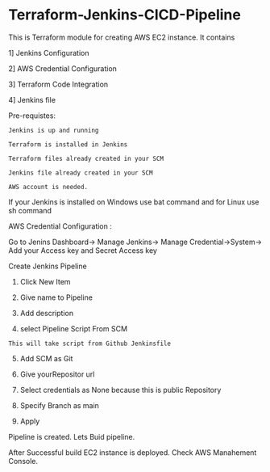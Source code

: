 # Terraform-Jenkins-CICD-Pipeline

This is Terraform module for creating AWS EC2 instance. It contains

 1] Jenkins Configuration
 
 2] AWS Credential Configuration
 
 3] Terraform Code Integration
 
 4] Jenkins file

 Pre-requistes:

    Jenkins is up and running

    Terraform is installed in Jenkins
 
    Terraform files already created in your SCM
 
    Jenkins file already created in your SCM
 
    AWS account is needed. 


If your Jenkins is installed on Windows use bat command and for Linux use sh command

AWS Credential Configuration :

   Go to Jenins Dashboard-> Manage Jenkins-> Manage Credential->System-> Add your Access key and Secret Access key


Create Jenkins Pipeline

   1. Click New Item

   2. Give name to Pipeline 

   3. Add description 

   4. select Pipeline Script From SCM

    This will take script from Github Jenkinsfile
 
   5. Add SCM as Git 

   6. Give yourRepositor url

   7. Select credentials as None because this is public Repository

   8. Specify Branch as main

   9. Apply 
   

Pipeline is created. Lets Buid pipeline.

After Successful build EC2 instance is deployed. Check AWS Manahement Console.




